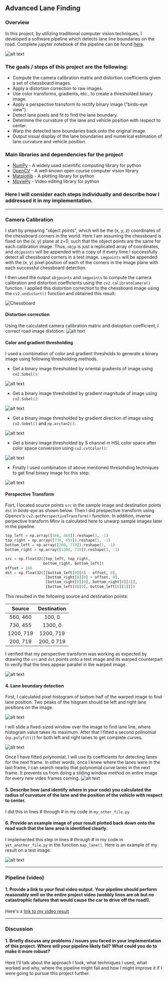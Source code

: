 

## Advanced Lane Finding 
### Overview
In this project, by utilizing traditional computer vision techniques, I developed a software pipeline which detects lane line boundaries on the road. 
Complete jupyter notebook of the pipeline can be found [here](https://github.com/Chimdee/Self-Driving-Car/blob/master/Project%202%20-%20Advanced%20Lane%20Line%20Detection/Advanced%20Lane%20Finding.ipynb). 

![alt text][image0]

### The goals / steps of this project are the following:

* Compute the camera calibration matrix and distortion coefficients given a set of chessboard images.
* Apply a distortion correction to raw images.
* Use color transforms, gradients, etc., to create a thresholded binary image.
* Apply a perspective transform to rectify binary image ("birds-eye view").
* Detect lane pixels and fit to find the lane boundary.
* Determine the curvature of the lane and vehicle position with respect to center.
* Warp the detected lane boundaries back onto the original image.
* Output visual display of the lane boundaries and numerical estimation of lane curvature and vehicle position.

[//]: # (Image References)

[image0]:./output_images/final&#32;output.png "Final output"  
[image1]:./output_images/Undistorded&#32;chessboard.png "Undistorted Chessboard"  
[image2]:./output_images/Undistorted&#32;image.png "Undistorted road"  
[image3]:./output_images/Sobel&#32;gradients.png "Sobel Gradients"  
[image4]:./output_images/Sobel&#32;gradients&#32;magnitude.png "Sobel Gradients Magnitude"  
[image5]:./output_images/Sobel&#32;gradients&#32;direction.png "Sobel Gradients Direction"  
[image6]:./output_images/S&#32;channel&#32;in&#32;HSL&#32;color&#32;space.png "S channel thresholded"  
[image7]:./output_images/Thresholded&#32;binary&#32;image.png "Thresholding combined"  
[image8]:./output_images/Perspective&#32;transformed&#32;binary&#32;image.png "Warped image"  
[image9]:./output_images/Warped&#32;image&#32;with&#32;detected&#32;lane&#32;lines.png "Lane Detection"  
[image10]:./output_images/Warped&#32;image&#32;with&#32;detected&#32;lane&#32;lines&#32;(2).png "Lane Detection (2)"  
[image11]:./output_images/Original&#32;image&#32;with&#32;detected&#32;lane&#32;lines.png "Original and final output"  
[image12]:./output_images/histogram.png "Pixel histogram"
[video1]:./project_video_output.mp4 "Video"

### Main libraries and dependencies for the project
* [NumPy](www.numpy.org) - A widely used scientific computing library for python
* [OpenCV](www.opencv.org) - A well-known open course computer vision library
* [Matplotlib](www.matplotlib.org) - A plotting library for python 
* [MoviePy](https://zulko.github.io/moviepy/) - Video editing library for python


### Here I will consider each steps individually and describe how I addressed it in my implementation.  

---

### Camera Calibration  
I start by preparing "object points", which will be the (x, y, z) coordinates of the chessboard corners in the world. Here I am assuming the chessboard is fixed on the (x, y) plane at z=0, such that the object points are the same for each calibration image.  Thus, `objp` is just a replicated array of coordinates, and `objpoints` will be appended with a copy of it every time I successfully detect all chessboard corners in a test image.  `imgpoints` will be appended with the (x, y) pixel position of each of the corners in the image plane with each successful chessboard detection.  

I then used the output `objpoints` and `imgpoints` to compute the camera calibration and distortion coefficients using the `cv2.calibrateCamera()` function.  I applied this distortion correction to the chessboard image using the `cv2.undistort()` function and obtained this result: 

![Chessboard][image1]

#### Distortion correction

Using the calculated camera calibration matrix and distoption coefficient, I correct road image distotion:
![alt text][image2]

#### Color and gradient thresholding
I used a combination of color and gradient thresholds to generate a binary image using following thresholding methods.

* Get a binary image thresholded by oriental gradients of image using `cv2.Sobel()`:

![alt text][image3]

* Get a binary image thresholded by gradient magnitude of image using `cv2.Sobel()`:

![alt text][image4]

* Get a binary image thresholded by gradient direction of image using `cv2.Sobel()` and `np.arctan2()`:

![alt text][image5]

* Get a binary image thresholded by S channel in HSL color space after color space conversion using `cv2.cvtColor()`:

![alt text][image6]

* Finally I used combination of above mentioned thresohding techniques to get final binary image for this step:

![alt text][image7]

#### Perspective Transform
Fisrt, I located source points `src` in the sample image and destination points `dst` in _birds-eye_ as shown below. Then I did prespective transform using  Opencv's `cv2.getPerspectiveTransform()` function. In addition, inverse perpective transform _Minv_ is  calculated here to unwarp sample images later in the pipeline. 

```python
top_left = np.array([560, 460]).reshape(1, -1)
top_right = np.array([730, 455]).reshape(1, -1)
bottom_left = np.array([200, 719]).reshape(1, -1)
bottom_right = np.array([1200, 719]).reshape(1, -1)

src = np.float32([top_left, top_right, 
                 bottom_right, bottom_left])
offset = 100
dst = np.float32([[bottom_left[0][0] - offset, 0], 
                  [bottom_right[0][0] + offset, 0], 
                  [bottom_right[0][0], bottom_right[0][1]], 
                  [bottom_left[0][0], bottom_left[0][1]]]) 
```

This resulted in the following source and destination points:

| Source        | Destination   | 
|:-------------:|:-------------:| 
| 560, 460      | 100, 0        | 
| 730, 455      | 1300, 0      |
| 1200, 719     | 1200, 719      |
| 200, 719      | 200, 0 719      |


I verified that my perspective transform was working as expected by drawing the `src` and `dst` points onto a test image and its warped counterpart to verify that the lines appear parallel in the warped image.

![alt text][image8]

#### 4. Lane boundary detection

First, I calculated pixel histogram of bottom half of the warped image to find lane position. Two peaks of the hisgram should be left and right lane positions on the image. 

![alt text][image12]

I will slide a fixed-sized window over the image to find lane line, where histogram value takes its maximum. After that I fitted a second polinomial (`np.polyfit()`)  for both left and right lanes to get complete curves. 

![alt text][image9]

Once I have fitted polynomial, I will use its coefficients for detecting lanes for the next frame. In other words, once I knew where the lanes were in the last frame, I can search nearby that polynomial curve lanes in the next frame. It prevents us from doing a sliding window method on entire image for every new video frames coming.
![alt text][image10]


#### 5. Describe how (and identify where in your code) you calculated the radius of curvature of the lane and the position of the vehicle with respect to center.

I did this in lines # through # in my code in `my_other_file.py`

#### 6. Provide an example image of your result plotted back down onto the road such that the lane area is identified clearly.

I implemented this step in lines # through # in my code in `yet_another_file.py` in the function `map_lane()`.  Here is an example of my result on a test image:

![alt text][image6]

---

### Pipeline (video)

#### 1. Provide a link to your final video output.  Your pipeline should perform reasonably well on the entire project video (wobbly lines are ok but no catastrophic failures that would cause the car to drive off the road!).

Here's a [link to my video result](./project_video.mp4)

---

### Discussion

#### 1. Briefly discuss any problems / issues you faced in your implementation of this project.  Where will your pipeline likely fail?  What could you do to make it more robust?

Here I'll talk about the approach I took, what techniques I used, what worked and why, where the pipeline might fail and how I might improve it if I were going to pursue this project further.  
